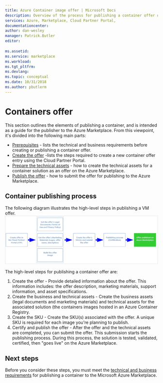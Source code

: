```yaml
---
title: Azure Container image offer | Microsoft Docs
description: Overview of the process for publishing a container offer on the Azure Marketplace.
services: Azure, Marketplace, Cloud Partner Portal, 
documentationcenter:
author: dan-wesley
manager: Patrick.Butler  
editor:

ms.assetid: 
ms.service: marketplace
ms.workload: 
ms.tgt_pltfrm: 
ms.devlang: 
ms.topic: conceptual
ms.date: 10/31/2018
ms.author: pbutlerm
---
```



# Containers offer

This section outlines the elements of publishing a container, and is intended as a guide for the publisher to the Azure Marketplace. From this viewpoint, it's divided into the following main parts:

- [Prerequisites](./cpp-prerequisites.md) - lists the technical and business requirements before creating or publishing a container offer.
- [Create the offer](./cpp-create-offer.md) -lists the steps required to create a new container offer entry using the Cloud Partner Portal.
- [Prepare the technical assets](./cpp-create-technical-assets.md) - how to create the technical assets for a container solution as an offer on the Azure Marketplace.
- [Publish the offer](./cpp-publish-offer.md) - how to submit the offer for publishing to the Azure Marketplace.

## Container publishing process

The following diagram illustrates the high-level steps in publishing a VM offer.
![Steps to publishing an offer](./media/containers-offer-process.png)
<!-- git correct path from Mike
![VM publishing process](./cpp-virtual-machine-offer/media/publishvm_001.png) -->

The high-level steps for publishing a container offer are:

1. Create the offer - Provide detailed information about the offer. This information includes: the offer description, marketing materials, support information, and asset specifications.
2. Create the business and technical assets - Create the business assets (legal documents and marketing materials) and technical assets for the associated solution (the containers images hosted in an Azure Container Registry.
3. Create the SKU - Create the SKU(s) associated with the offer. A unique SKU is required for each image you're planning to publish.
4. Certify and publish the offer - After the offer and the technical assets are completed, you can submit the offer. This submission starts the publishing process. During this process, the solution is tested, validated, certified, then "goes live" on the Azure Marketplace.

## Next steps

Before you consider these steps, you must meet the [technical and business requirements](./cpp-prerequisites.md) for publishing a container to the Microsoft Azure Marketplace.